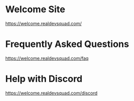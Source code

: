 # Welcome Site

https://welcome.realdevsquad.com/

# Frequently Asked Questions

https://welcome.realdevsquad.com/faq

# Help with Discord 

https://welcome.realdevsquad.com/discord
